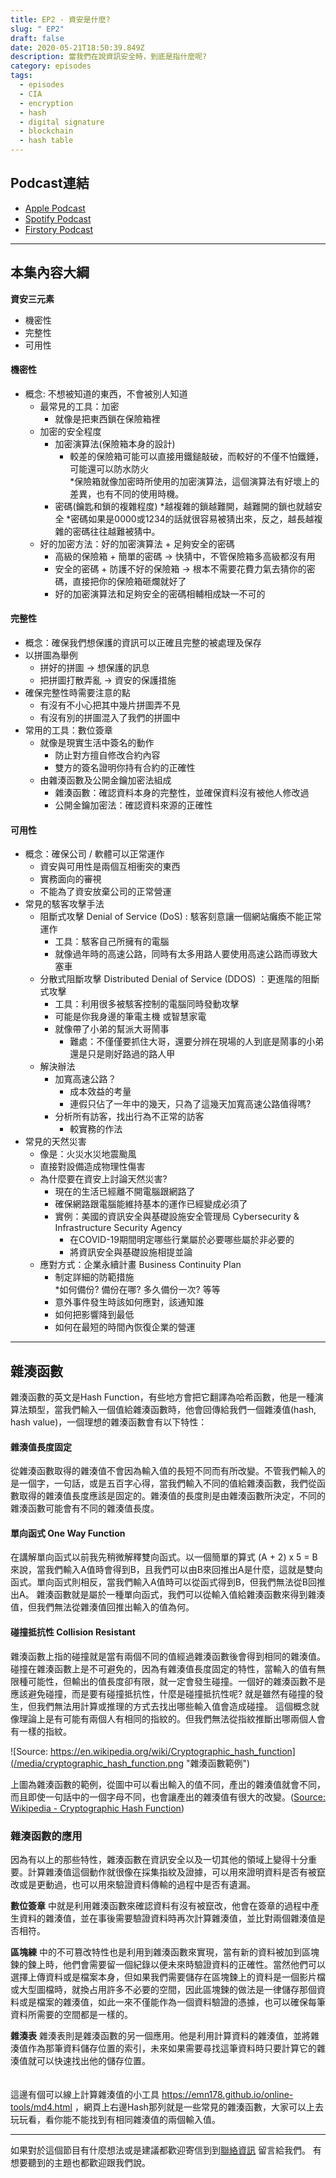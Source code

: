 ```yaml
---
title: EP2 - 資安是什麼?
slug: " EP2"
draft: false
date: 2020-05-21T18:50:39.849Z
description: 當我們在說資訊安全時，到底是指什麼呢?
category: episodes
tags:
  - episodes
  - CIA
  - encryption
  - hash
  - digital signature
  - blockchain
  - hash table
---
```

## Podcast連結

* [Apple Podcast](https://podcasts.apple.com/us/podcast/)
* [Spotify Podcast](https://open.spotify.com/episode/)
* [Firstory Podcast](https://open.firstory.me/story/) 

- - -

## 本集內容大綱

**資安三元素** 

* 機密性
* 完整性
* 可用性

#### 機密性

* 概念: 不想被知道的東西，不會被別人知道
  * 最常見的工具：加密
    * 就像是把東西鎖在保險箱裡
  * 加密的安全程度 		 
    * 加密演算法(保險箱本身的設計)
      * 較差的保險箱可能可以直接用鐵鎚敲破，而較好的不僅不怕鐵錘，可能還可以防水防火 			 
      *保險箱就像加密時所使用的加密演算法，這個演算法有好壞上的差異，也有不同的使用時機。
    * 密碼(鑰匙和鎖的複雜程度)
      *越複雜的鎖越難開，越難開的鎖也就越安全
      *密碼如果是0000或1234的話就很容易被猜出來，反之，越長越複雜的密碼往往越難被猜中。
  * 好的加密方法：好的加密演算法 + 足夠安全的密碼
    * 高級的保險箱 + 簡單的密碼 → 快猜中，不管保險箱多高級都沒有用
    * 安全的密碼 + 防護不好的保險箱 → 根本不需要花費力氣去猜你的密碼，直接把你的保險箱砸爛就好了
    * 好的加密演算法和足夠安全的密碼相輔相成缺一不可的

#### 完整性

* 概念：確保我們想保護的資訊可以正確且完整的被處理及保存
* 以拼圖為舉例
    * 拼好的拼圖 → 想保護的訊息
    * 把拼圖打散弄亂 → 資安的保護措施
* 確保完整性時需要注意的點 
  * 有沒有不小心把其中幾片拼圖弄不見
  * 有沒有別的拼圖混入了我們的拼圖中
* 常用的工具：數位簽章
  * 就像是現實生活中簽名的動作
    * 防止對方擅自修改合約內容
    * 雙方的簽名證明你持有合約的正確性 
  * 由雜湊函數及公開金鑰加密法組成 
    * 雜湊函數：確認資料本身的完整性，並確保資料沒有被他人修改過
    * 公開金鑰加密法：確認資料來源的正確性

#### 可用性

* 概念：確保公司 / 軟體可以正常運作 
  * 資安與可用性是兩個互相衝突的東西
  * 實務面向的審視 
  * 不能為了資安放棄公司的正常營運
* 常見的駭客攻擊手法 
  * 阻斷式攻擊 Denial of Service (DoS) : 駭客刻意讓一個網站癱瘓不能正常運作
    * 工具：駭客自己所擁有的電腦
    * 就像過年時的高速公路，同時有太多用路人要使用高速公路而導致大塞車
  * 分散式阻斷攻擊 Distributed Denial of Service (DDOS) ：更進階的阻斷式攻擊 			 
    * 工具：利用很多被駭客控制的電腦同時發動攻擊
    * 可能是你我身邊的筆電主機 或智慧家電
    * 就像帶了小弟的幫派大哥鬧事
      * 難處：不僅僅要抓住大哥，還要分辨在現場的人到底是鬧事的小弟還是只是剛好路過的路人甲
  * 解決辦法
    * 加寬高速公路？
      * 成本效益的考量
      * 連假只佔了一年中的幾天，只為了這幾天加寬高速公路值得嗎?
    * 分析所有訪客，找出行為不正常的訪客 
      * 較實務的作法
* 常見的天然災害 
  * 像是：火災水災地震颱風
  * 直接對設備造成物理性傷害
  * 為什麼要在資安上討論天然災害?
    * 現在的生活已經離不開電腦跟網路了
    * 確保網路跟電腦能維持基本的運作已經變成必須了
    * 實例：美國的資訊安全與基礎設施安全管理局 Cybersecurity & Infrastructure Security Agency
      * 在COVID-19期間明定哪些行業屬於必要哪些屬於非必要的
      * 將資訊安全與基礎設施相提並論 
  * 應對方式：企業永續計畫 Business Continuity Plan
    * 制定詳細的防範措施 	
      *如何備份? 備份在哪? 多久備份一次? 等等
    * 意外事件發生時該如何應對，該通知誰
    * 如何把影響降到最低
    * 如何在最短的時間內恢復企業的營運
- - -
## 雜湊函數
雜湊函數的英文是Hash Function，有些地方會把它翻譯為哈希函數，他是一種演算法類型，當我們輸入一個值給雜湊函數時，他會回傳給我們一個雜湊值(hash, hash value)，一個理想的雜湊函數會有以下特性：

#### 雜湊值長度固定
從雜湊函數取得的雜湊值不會因為輸入值的長短不同而有所改變。不管我們輸入的是一個字，一句話，或是五百字心得，當我們輸入不同的值給雜湊函數，我們從函數取得的雜湊值長度應該是固定的。雜湊值的長度則是由雜湊函數所決定，不同的雜湊函數可能會有不同的雜湊值長度。

#### 單向函式 One Way Function
在講解單向函式以前我先稍微解釋雙向函式。以一個簡單的算式 (A + 2) x 5 = B 來說，當我們輸入A值時會得到B，且我們可以由B來回推出A是什麼，這就是雙向函式。單向函式則相反，當我們輸入A值時可以從函式得到B，但我們無法從B回推出A。 雜湊函數就是屬於一種單向函式，我們可以從輸入值給雜湊函數來得到雜湊值，但我們無法從雜湊值回推出輸入的值為何。

#### 碰撞抵抗性 Collision Resistant
雜湊函數上指的碰撞就是當有兩個不同的值經過雜湊函數後會得到相同的雜湊值。碰撞在雜湊函數上是不可避免的，因為有雜湊值長度固定的特性，當輸入的值有無限種可能性，但輸出的值長度卻有限，就一定會發生碰撞。一個好的雜湊函數不是應該避免碰撞，而是要有碰撞抵抗性，什麼是碰撞抵抗性呢? 就是雖然有碰撞的發生，但我們無法用計算或推理的方式去找出哪些輸入值會造成碰撞。 這個概念就像理論上是有可能有兩個人有相同的指紋的。但我們無法從指紋推斷出哪兩個人會有一樣的指紋。

![Source: https://en.wikipedia.org/wiki/Cryptographic_hash_function](/media/cryptographic_hash_function.png "雜湊函數範例")

上圖為雜湊函數的範例，從圖中可以看出輸入的值不同，產出的雜湊值就會不同，而且即使一句話中的一個字母不同，也會讓產出的雜湊值有很大的改變。([Source: Wikipedia - Cryptographic Hash Function](https://en.wikipedia.org/wiki/Cryptographic_hash_function))

### 雜湊函數的應用
因為有以上的那些特性，雜湊函數在資訊安全以及一切其他的領域上變得十分重要。計算雜湊值這個動作就很像在採集指紋及證據，可以用來證明資料是否有被竄改或是更動過，也可以用來驗證資料傳輸的過程中是否有遺漏。

**數位簽章** 中就是利用雜湊函數來確認資料有沒有被竄改，他會在簽章的過程中產生資料的雜湊值，並在事後需要驗證資料時再次計算雜湊值，並比對兩個雜湊值是否相符。

**區塊練** 中的不可篡改特性也是利用到雜湊函數來實現，當有新的資料被加到區塊鍊的鍊上時，他們會需要留一個紀錄以便未來時驗證資料的正確性。當然他們可以選擇上傳資料或是檔案本身，但如果我們需要儲存在區塊鍊上的資料是一個影片檔或大型圖檔時，就換占用許多不必要的空間，因此區塊鍊的做法是一律儲存那個資料或是檔案的雜湊值，如此一來不僅能作為一個資料驗證的憑據，也可以確保每筆資料所需要的空間都是一樣的。

 **雜湊表**  雜湊表則是雜湊函數的另一個應用。他是利用計算資料的雜湊值，並將雜湊值作為那筆資料儲存位置的索引，未來如果需要尋找這筆資料時只要計算它的雜湊值就可以快速找出他的儲存位置。 
<br/><br/><br/> 
這邊有個可以線上計算雜湊值的小工具 <https://emn178.github.io/online-tools/md4.html> ，網頁上右邊Hash那列就是一些常見的雜湊函數，大家可以上去玩玩看，看你能不能找到有相同雜湊值的兩個輸入值。

- - -

如果對於這個節目有什麼想法或是建議都歡迎寄信到到[聯絡資訊](https://infosecdecompress.jeffreyhung.com/pages/contacts) 留言給我們。 有想要聽到的主題也都歡迎跟我們說。